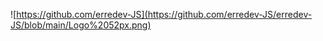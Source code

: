 ![https://github.com/erredev-JS](https://github.com/erredev-JS/erredev-JS/blob/main/Logo%2052px.png)
